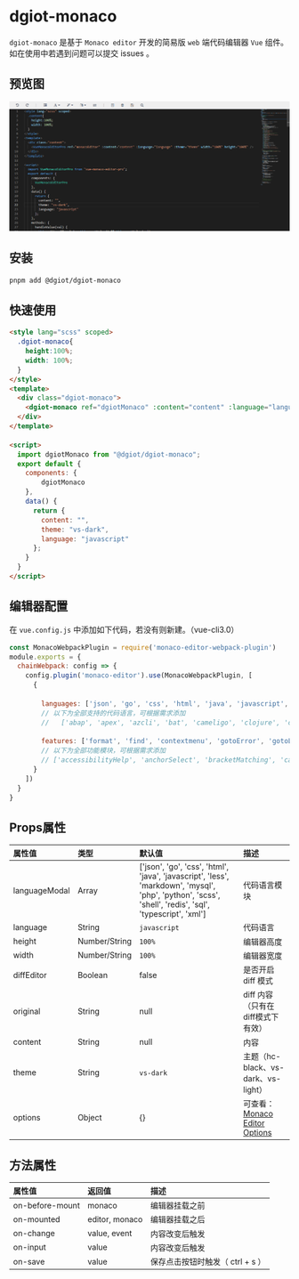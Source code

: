 # dgiot-monaco

`dgiot-monaco` 是基于 `Monaco editor` 开发的简易版 `web` 端代码编辑器 `Vue` 组件。如在使用中若遇到问题可以提交 issues 。

## 预览图 
![预览图](./demo.png)

## 安装
```bash
pnpm add @dgiot/dgiot-monaco
```

## 快速使用

```html
<style lang="scss" scoped>
  .dgiot-monaco{
    height:100%;
    width: 100%;
  }
</style>
<template>
  <div class="dgiot-monaco">
    <dgiot-monaco ref="dgiotMonaco" :content="content" :language="language" :theme="theme" width="100%" height="100%" />
  </div>
</template>

<script>
  import dgiotMonaco from "@dgiot/dgiot-monaco"; 
  export default {
    components: {
        dgiotMonaco
    },
    data() {
      return {
        content: "",
        theme: "vs-dark",
        language: "javascript"
      };
    }
  }
</script>
```
## 编辑器配置
在 `vue.config.js` 中添加如下代码，若没有则新建。（vue-cli3.0）
```js
const MonacoWebpackPlugin = require('monaco-editor-webpack-plugin')
module.exports = {
  chainWebpack: config => {
    config.plugin('monaco-editor').use(MonacoWebpackPlugin, [
      {
        
        languages: ['json', 'go', 'css', 'html', 'java', 'javascript', 'less', 'markdown', 'mysql', 'php', 'python', 'scss', 'shell', 'redis', 'sql', 'typescript', 'xml'],
        // 以下为全部支持的代码语言，可根据需求添加
        //   ['abap', 'apex', 'azcli', 'bat', 'cameligo', 'clojure', 'coffee', 'cpp', 'csharp', 'csp', 'css', 'dart', 'dockerfile', 'ecl', 'fsharp', 'go', 'graphql', 'handlebars', 'hcl', 'html', 'ini', 'java', 'javascript', 'json', 'julia', 'kotlin', 'less', 'lexon', 'lua', 'm3', 'markdown', 'mips', 'msdax', 'mysql', 'objective-c', 'pascal', 'pascaligo', 'perl', 'pgsql', 'php', 'postiats', 'powerquery', 'powershell', 'pug', 'python', 'r', 'razor', 'redis', 'redshift', 'restructuredtext', 'ruby', 'rust', 'sb', 'scala', 'scheme', 'scss', 'shell', 'solidity', 'sophia', 'sql', 'st', 'swift', 'systemverilog', 'tcl', 'twig', 'typescript', 'vb', 'xml', 'yaml'],

        features: ['format', 'find', 'contextmenu', 'gotoError', 'gotoLine', 'gotoSymbol', 'hover' , 'documentSymbols']
        // 以下为全部功能模块，可根据需求添加
        // ['accessibilityHelp', 'anchorSelect', 'bracketMatching', 'caretOperations', 'clipboard', 'codeAction', 'codelens', 'colorPicker', 'comment', 'contextmenu', 'coreCommands', 'cursorUndo', 'dnd', 'documentSymbols', 'find', 'folding', 'fontZoom', 'format', 'gotoError', 'gotoLine', 'gotoSymbol', 'hover', 'iPadShowKeyboard', 'inPlaceReplace', 'indentation', 'inlineHints', 'inspectTokens', 'linesOperations', 'linkedEditing', 'links', 'multicursor', 'parameterHints', 'quickCommand', 'quickHelp', 'quickOutline', 'referenceSearch', 'rename', 'smartSelect', 'snippets', 'suggest', 'toggleHighContrast', 'toggleTabFocusMode', 'transpose', 'unusualLineTerminators', 'viewportSemanticTokens', 'wordHighlighter', 'wordOperations', 'wordPartOperations']
      }
    ])
  }
}
```

## Props属性

| 属性值        | 类型          | 默认值                                                                                                                                                  | 描述                                                                                                                                    |
|:--------------|:--------------|:--------------------------------------------------------------------------------------------------------------------------------------------------------|:----------------------------------------------------------------------------------------------------------------------------------------|
| languageModal | Array         | ['json', 'go', 'css', 'html', 'java', 'javascript', 'less', 'markdown', 'mysql', 'php', 'python', 'scss', 'shell', 'redis', 'sql', 'typescript', 'xml'] | 代码语言模块                                                                                                                            |
| language      | String        | `javascript`                                                                                                                                            | 代码语言                                                                                                                                |
| height        | Number/String | `100%`                                                                                                                                                  | 编辑器高度                                                                                                                              |
| width         | Number/String | `100%`                                                                                                                                                  | 编辑器宽度                                                                                                                              |
| diffEditor    | Boolean       | false                                                                                                                                                   | 是否开启 diff 模式                                                                                                                      |
| original      | String        | null                                                                                                                                                    | diff 内容（只有在diff模式下有效）                                                                                                       |
| content       | String        | null                                                                                                                                                    | 内容                                                                                                                                    |
| theme         | String        | `vs-dark`                                                                                                                                               | 主题（hc-black、vs-dark、vs-light）                                                                                                     |
| options       | Object        | {}                                                                                                                                                      | 可查看：[Monaco Editor Options](https://microsoft.github.io/monaco-editor/api/interfaces/monaco.editor.ieditorconstructionoptions.html) |

## 方法属性
| 属性值          | 返回值         | 描述               |
|:----------------|:---------------|:-------------------|
| on-before-mount | monaco         | 编辑器挂载之前     |
| on-mounted      | editor, monaco | 编辑器挂载之后     |
| on-change       | value, event   | 内容改变后触发     |
| on-input        | value          | 内容改变后触发     |
| on-save         | value          | 保存点击按钮时触发（ ctrl + s ） |